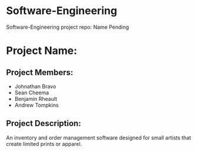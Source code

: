 # Software-Engineering
Software-Engineering project repo: Name Pending

# Project Name: 

## Project Members: 
- Johnathan Bravo
- Sean Cheema
- Benjamin Rheault
- Andrew Tompkins

## Project Description:
An inventory and order management software designed for small artists that create limited prints or apparel.
